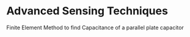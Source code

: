 # Advanced Sensing Techniques
Finite Element Method to find Capacitance of a parallel plate capacitor
